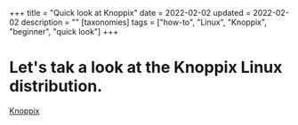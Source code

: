 +++
title = "Quick look at Knoppix"
date = 2022-02-02
updated = 2022-02-02
description = ""
[taxonomies]
tags = ["how-to", "Linux", "Knoppix", "beginner", "quick look"]
+++

# Let's tak a look at the Knoppix Linux distribution.

[Knoppix](https://www.knopper.net/knoppix/index-en.html)

<!-- more -->